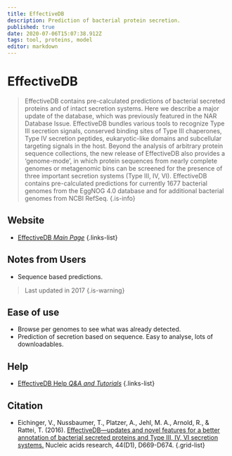 ```yaml
---
title: EffectiveDB
description: Prediction of bacterial protein secretion.
published: true
date: 2020-07-06T15:07:38.912Z
tags: tool, proteins, model
editor: markdown
---
```


# EffectiveDB

>  EffectiveDB contains pre-calculated predictions of bacterial secreted proteins and of intact secretion systems. Here we describe a major update of the database, which was previously featured in the NAR Database Issue. EffectiveDB bundles various tools to recognize Type III secretion signals, conserved binding sites of Type III chaperones, Type IV secretion peptides, eukaryotic-like domains and subcellular targeting signals in the host. 
&NewLine;
Beyond the analysis of arbitrary protein sequence collections, the new release of EffectiveDB also provides a ‘genome-mode’, in which protein sequences from nearly complete genomes or metagenomic bins can be screened for the presence of three important secretion systems (Type III, IV, VI). EffectiveDB contains pre-calculated predictions for currently 1677 bacterial genomes from the EggNOG 4.0 database and for additional bacterial genomes from NCBI RefSeq.
{.is-info}

 

## Website 
- [EffectiveDB *Main Page*](https://effectors.csb.univie.ac.at/)
 {.links-list}
 
## Notes from Users
- Sequence based predictions.
> Last updated in 2017
{.is-warning}


## Ease of use
- Browse per genomes to see what was already detected.
- Prediction of secretion based on sequence. Easy to analyse, lots of downloadables.

## Help
- [EffectiveDB Help *Q&A and Tutorials*](https://effectors.csb.univie.ac.at/help)
{.links-list}

## Citation 

- Eichinger, V., Nussbaumer, T., Platzer, A., Jehl, M. A., Arnold, R., & Rattei, T. (2016). [EffectiveDB—updates and novel features for a better annotation of bacterial secreted proteins and Type III, IV, VI secretion systems.](https://academic.oup.com/nar/article/44/D1/D669/2503081) Nucleic acids research, 44(D1), D669-D674.
{.grid-list}